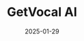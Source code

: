---  
layout: startup_page  
title: "GetVocal AI"  
id: "getvocal.ai"  
permalink: "/getvocalaigetvocal.ai01292025/"  
website: "https://www.getvocal.ai/"  
funding_round: "Pre-Seed"  
funding_amount: "€2.7m"  
investors: "Speedinvest, Elaia"  
about: "GetVocal AI develops AI-powered software agents that perform human jobs like customer service and IT help desk support for businesses. Their technology uses large language models and a proprietary conversational map graph-based system to create specialized agents for various stages of the customer journey, offering enhanced control and accuracy over AI interactions. The agents are not fully autonomous and human oversight is maintained."  
markets: "AI, Customer Service"  
hq: "Paris, Île-de-France, France"  
founded_year: "2023"  
linkedin: "https://www.linkedin.com/company/getvocal-ai"  
twitter: ""  
instagram: ""  
facebook: ""  
crunchbase: "https://www.crunchbase.com/organization/getvocal-ai"  
pitchbook: "https://pitchbook.com/profiles/company/607120-48"  

date_display: "29-Jan-2025"  
date: "2025-01-29"

# SEO Optimization  
meta_title: "GetVocal AI - Pre-Seed Funding (€2.7m)"  
meta_description: "GetVocal AI, GetVocal AI develops AI-powered software agents that perform human jobs like customer service and IT help desk support for businesses. Their technolog..."  
meta_keywords: "GetVocal AI, AI, Customer Service, Pre-Seed funding"  
canonical_url: "https://startup.projectstartups.com/getvocalaigetvocal.ai01292025/"  
---